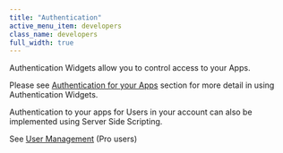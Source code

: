 ```yaml
---
title: "Authentication"
active_menu_item: developers
class_name: developers
full_width: true
---
```



Authentication Widgets allow you to control access to your Apps.

Please see [Authentication for your Apps](/developers/user-guide/product-guide/advanced-features/authentication-for-your-apps/) section for more detail in using Authentication Widgets.

Authentication to your apps for Users in your account can also be implemented using Server Side Scripting.

See [User Management](/developers/user-guide/scripting-apis/server-side-api/sys-object/user-management/) (Pro users)
